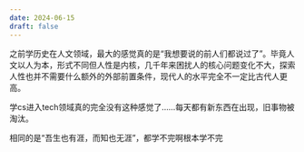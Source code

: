 ```yaml
---
date: 2024-06-15
draft: false
---
```

之前学历史在人文领域，最大的感觉真的是“我想要说的前人们都说过了”。毕竟人文以人为本，形式不同但人性是内核，几千年来困扰人的核心问题变化不大，探索人性也并不需要什么额外的外部前置条件，现代人的水平完全不一定比古代人更高。

学cs进入tech领域真的完全没有这种感觉了……每天都有新东西在出现，旧事物被淘汰。

相同的是“吾生也有涯，而知也无涯”，都学不完啊根本学不完 